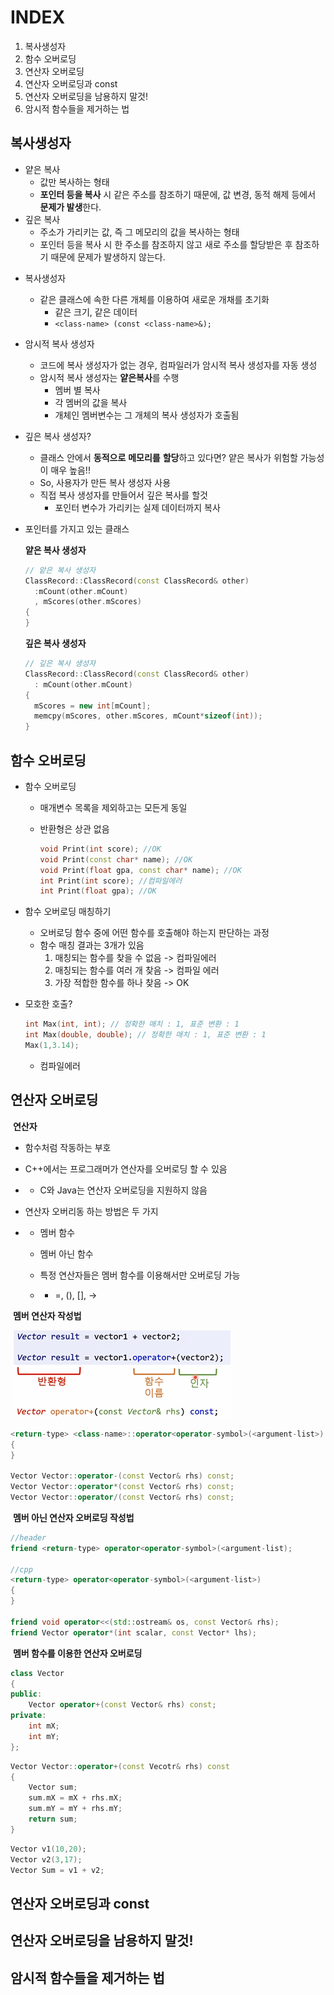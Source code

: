# INDEX

1. 복사생성자
2. 함수 오버로딩
3. 연산자 오버로딩
4. 연산자 오버로딩과 const
5. 연산자 오버로딩을 남용하지 말것!
6. 암시적 함수들을 제거하는 법



## 복사생성자

* 얕은 복사
  * 값만 복사하는 형태
  * **포인터 등을 복사** 시 같은 주소를 참조하기 때문에, 값 변경, 동적 해제 등에서 **문제가 발생**한다.
* 깊은 복사
  * 주소가 가리키는 값, 즉 그 메모리의 값을 복사하는 형태
  * 포인터 등을 복사 시 한 주소를 참조하지 않고 새로 주소를 할당받은 후 참조하기 때문에 문제가 발생하지 않는다.

- 복사생성자
  - 같은 클래스에 속한 다른 개체를 이용하여 새로운 개채를 초기화
    - 같은 크기, 같은 데이터
    - `<class-name> (const <class-name>&);`

- 암시적 복사 생성자
  - 코드에 복사 생성자가 없는 경우, 컴파일러가 암시적 복사 생성자를 자동 생성
  - 암시적 복사 생성자는 **얕은복사**를 수행
    - 멤버 별 복사
    - 각 멤버의 값을 복사
    - 개체인 멤버변수는 그 개체의 복사 생성자가 호출됨

- 깊은 복사 생성자?
  - 클래스 안에서 **동적으로** **메모리를** **할당**하고 있다면? 얕은 복사가 위험할 가능성이 매우 높음!!
  - So, 사용자가 만든 복사 생성자 사용
  - 직접 복사 생성자를 만들어서 깊은 복사를 할것
    - 포인터 변수가 가리키는 실제 데이터까지 복사

* 포인터를 가지고 있는 클래스

  **얕은 복사 생성자**

  ```c++
  // 앝은 복사 생성자
  ClassRecord::ClassRecord(const ClassRecord& other)
  	:mCount(other.mCount)
  	, mScores(other.mScores)
  {
  }
  ```

  **깊은 복사 생성자**

  ```c++
  // 깊은 복사 생성자
  ClassRecord::ClassRecord(const ClassRecord& other)
  	: mCount(other.mCount)
  {
  	mScores = new int[mCount];
  	memcpy(mScores, other.mScores, mCount*sizeof(int));
  }
  ```



## 함수 오버로딩

- 함수 오버로딩
  - 매개변수 목록을 제외하고는 모든게 동일

  - 반환형은 상관 없음

    ```c++
    void Print(int score); //OK
    void Print(const char* name); //OK
    void Print(float gpa, const char* name); //OK
    int Print(int score); //컴파일에러
    int Print(float gpa); //OK
    ```

- 함수 오버로딩 매칭하기
  - 오버로딩 함수 중에 어떤 함수를 호출해야 하는지 판단하는 과정
  - 함수 매칭 결과는 3개가 있음
    1. 매칭되는 함수를 찾을 수 없음 -> 컴파일에러
    2. 매칭되는 함수를 여러 개 찾음 -> 컴파일 에러
    3. 가장 적합한 함수를 하나 찾음 -> OK

- 모호한 호출?

  ```c++
  int Max(int, int); // 정확한 매치 : 1, 표준 변환 : 1
  int Max(double, double); // 정확한 매치 : 1, 표준 변환 : 1
  Max(1,3.14);
  ```

  - 컴파일에러



## 연산자 오버로딩

​	**연산자**

- 함수처럼 작동하는 부호

- C++에서는 프로그래머가 연산자를 오버로딩 할 수 있음

- - C와 Java는 연산자 오버로딩을 지원하지 않음

- 연산자 오버리동 하는 방법은 두 가지

- - 멤버 함수

  - 멤버 아닌 함수

  - 특정 연산자들은 멤버 함수를 이용해서만 오버로딩 가능

  - - =, (), [], ->



​	**멤버 연산자 작성법**

​	![멤버 연산자 작성법](images/멤버_연산자_작성법.png)

  ```c++
<return-type> <class-name>::operator<operator-symbol>(<argument-list>)
{
}

Vector Vector::operator-(const Vector& rhs) const;
Vector Vector::operator*(const Vector& rhs) const;
Vector Vector::operator/(const Vector& rhs) const;
  ```



​	**멤버 아닌 연산자 오버로딩 작성법**

  ```c++
//header
friend <return-type> operator<operator-symbol>(<argument-list);

//cpp
<return-type> operator<operator-symbol>(<argument-list>)
{
}

friend void operator<<(std::ostream& os, const Vector& rhs);
friend Vector operator*(int scalar, const Vector* lhs);
  ```



​	**멤버 함수를 이용한 연산자 오버로딩**

```c++
class Vector
{
public:
	Vector operator+(const Vector& rhs) const;
private:
	int mX;
	int mY;
};
```

```c++
Vector Vector::operator+(const Vecotr& rhs) const
{
	Vector sum;
	sum.mX = mX + rhs.mX;
	sum.mY = mY + rhs.mY;
	return sum;
}
```

```c++
Vector v1(10,20);
Vector v2(3,17);
Vector Sum = v1 + v2;
```





## 연산자 오버로딩과 const



## 연산자 오버로딩을 남용하지 말것!



## 암시적 함수들을 제거하는 법



